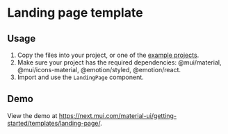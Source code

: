 # Landing page template

## Usage

<!-- #default-branch-switch -->

1. Copy the files into your project, or one of the [example projects](https://github.com/mui/material-ui/tree/next/examples).
2. Make sure your project has the required dependencies: @mui/material, @mui/icons-material, @emotion/styled, @emotion/react.
3. Import and use the `LandingPage` component.

## Demo

<!-- #default-branch-switch -->

View the demo at https://next.mui.com/material-ui/getting-started/templates/landing-page/.

